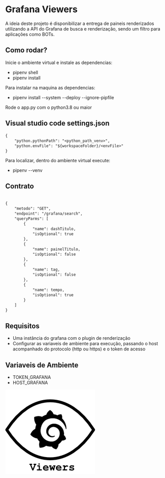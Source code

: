 # Grafana Viewers
A ideia deste projeto é disponibilizar a entrega de paineis renderizados utilizando a API do Grafana de busca e renderização, sendo um filtro para aplicações como BOTs.

## Como rodar?
Inicie o ambiente virtual e instale as dependencias:
- pipenv shell
- pipenv install

Para instalar na maquina as dependencias:
- pipenv install --system --deploy --ignore-pipfile

Rode o app.py com o python3.8 ou maior

## Visual studio code settings.json

```
{
    "python.pythonPath": "<python_path_venv>",
    "python.envFile": "${workspaceFolder}/<envFile>"
}

```

Para localizar, dentro do ambiente virtual execute:
- pipenv --venv

## Contrato


```

{
    "metodo": "GET",
    "endpoint": "/grafana/search",
    "queryParms": [
        {
            "name": dashTitulo,
            "isOptional": true
        },
        {
            "name": painelTitulo,
            "isOptional": false
        },
        {
            "name": tag,
            "isOptional": false
        },
        {
            "name": tempo,
            "isOptional": true
        }
    ]
}

```


## Requisitos
- Uma instância do grafana com o plugin de renderização
- Configurar as variaveis de ambiente para execução, passando o host acompanhado do protocolo (http ou https) e o token de acesso

## Variaveis de Ambiente
- TOKEN_GRAFANA
- HOST_GRAFANA

![Grafana-Viewers](grafana_viewers_icon.png)